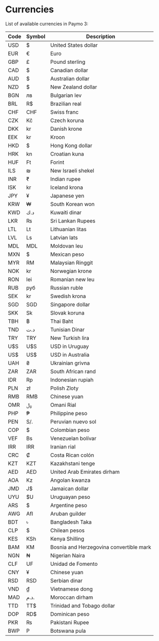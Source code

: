 # Currencies

List of available currencies in Paymo 3:

Code | Symbol | Description
---- | ------ | -----------
USD | $ | United States dollar
EUR | € | Euro
GBP | £ | Pound sterling
CAD | $ | Canadian dollar
AUD | $ | Australian dollar
NZD | $ | New Zealand dollar
BGN | лв | Bulgarian lev
BRL | R$ | Brazilian real
CHF | CHF | Swiss franc
CZK | Kč | Czech koruna
DKK | kr | Danish krone
EEK | kr | Kroon
HKD | $ | Hong Kong dollar
HRK | kn | Croatian kuna
HUF | Ft | Forint
ILS | ₪ | New Israeli shekel
INR | ₹ | Indian rupee
ISK | kr | Iceland krona
JPY | ¥ | Japanese yen
KRW | ₩ | South Korean won
KWD | د.ك | Kuwaiti dinar
LKR | ₨ | Sri Lankan Rupees
LTL | Lt | Lithuanian litas
LVL | Ls | Latvian lats
MDL | MDL | Moldovan leu
MXN | $ | Mexican peso
MYR | RM | Malaysian Ringgit
NOK | kr | Norwegian krone
RON | lei | Romanian new leu
RUB | руб | Russian ruble
SEK | kr | Swedish krona
SGD | SGD | Singapore dollar
SKK | Sk | Slovak koruna
TBH | ฿ | Thai Baht
TND | د.ت | Tunisian Dinar
TRY | TRY | New Turkish lira
U$S | U$S | USD in Uruguay
US$ | US$ | USD in Australia
UAH | ₴ | Ukrainian grivna
ZAR | ZAR | South African rand
IDR | Rp | Indonesian rupiah
PLN | zł | Polish Zloty
RMB | RMB | Chinese yuan
OMR | ﷼ | Omani Rial
PHP | ₱ | Philippine peso
PEN | S/. | Peruvian nuevo sol
COP | $ | Colombian peso
VEF | Bs | Venezuelan bolívar
IRR | IRR | Iranian rial
CRC | ₡ | Costa Rican colón
KZT | KZT | Kazakhstani tenge
AED | AED | United Arab Emirates dirham
AOA | Kz | Angolan kwanza
JMD | J$ | Jamaican dollar
UYU | $U | Uruguayan peso
ARS | $ | Argentine peso
AWG | Afl | Aruban guilder
BDT | ৳ | Bangladesh Taka
CLP | $ | Chilean pesos
KES | KSh | Kenya Shilling
BAM | KM | Bosnia and Herzegovina convertible mark
NGN | ₦ | Nigerian Naira
CLF | UF | Unidad de Fomento
CNY | ¥ | Chinese yuan
RSD | RSD | Serbian dinar
VND | ₫ | Vietnamese dong
MAD | د.م. | Moroccan dirham
TTD | TT$ | Trinidad and Tobago dollar
DOP | RD$ | Dominican peso
PKR | ₨ | Pakistani Rupee
BWP | P | Botswana pula
